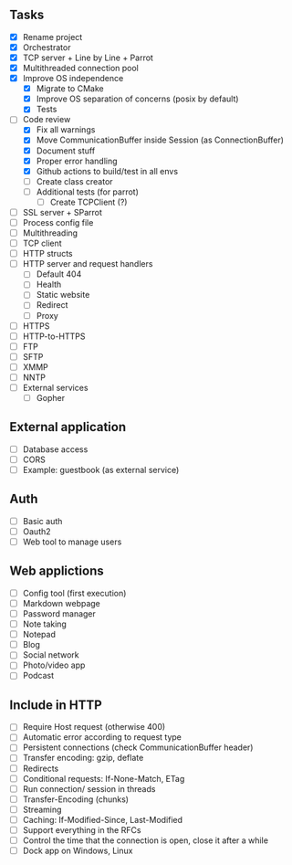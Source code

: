 ## Tasks

- [x] Rename project
- [x] Orchestrator
- [x] TCP server + Line by Line + Parrot
- [x] Multithreaded connection pool
- [x] Improve OS independence
  - [x] Migrate to CMake
  - [x] Improve OS separation of concerns (posix by default)
  - [x] Tests
- [ ] Code review
  - [x] Fix all warnings
  - [x] Move CommunicationBuffer inside Session (as ConnectionBuffer)
  - [x] Document stuff
  - [x] Proper error handling
  - [x] Github actions to build/test in all envs
  - [ ] Create class creator
  - [ ] Additional tests (for parrot)
    - [ ] Create TCPClient (?)
- [ ] SSL server + SParrot
- [ ] Process config file
- [ ] Multithreading
- [ ] TCP client
- [ ] HTTP structs
- [ ] HTTP server and request handlers
  - [ ] Default 404
  - [ ] Health
  - [ ] Static website
  - [ ] Redirect
  - [ ] Proxy
- [ ] HTTPS
- [ ] HTTP-to-HTTPS
- [ ] FTP
- [ ] SFTP
- [ ] XMMP
- [ ] NNTP
- [ ] External services
  - [ ] Gopher

## External application

- [ ] Database access
- [ ] CORS
- [ ] Example: guestbook (as external service)

## Auth

- [ ] Basic auth
- [ ] Oauth2
- [ ] Web tool to manage users

## Web applictions

- [ ] Config tool (first execution)
- [ ] Markdown webpage
- [ ] Password manager
- [ ] Note taking
- [ ] Notepad
- [ ] Blog
- [ ] Social network
- [ ] Photo/video app
- [ ] Podcast

## Include in HTTP

- [ ] Require Host request (otherwise 400)
- [ ] Automatic error according to request type
- [ ] Persistent connections (check CommunicationBuffer header)
- [ ] Transfer encoding: gzip, deflate
- [ ] Redirects
- [ ] Conditional requests: If-None-Match, ETag
- [ ] Run connection/ session in threads
- [ ] Transfer-Encoding (chunks)
- [ ] Streaming
- [ ] Caching: If-Modified-Since, Last-Modified
- [ ] Support everything in the RFCs
- [ ] Control the time that the connection is open, close it after a while
- [ ] Dock app on Windows, Linux
